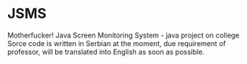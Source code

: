 JSMS
====
Motherfucker!
Java Screen Monitoring System - java project on college
Sorce code is written in Serbian at the moment, due requirement of professor, will be translated into English as soon as possible.

